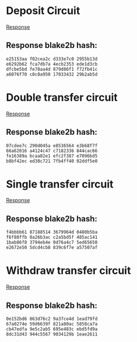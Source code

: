 # Deposit Circuit

[Response](https://nightfallv3-proving-files.s3.eu-west-1.amazonaws.com/phase2/contributions/Brody/deposit)

## Response blake2b hash:

```
e25153aa f02cea2c d333e7c0 2955b13d 
e6292b62 fca7db7a 4ecb2353 ede1d3cb 
dfcbe5bd fe78aa4d 879d86f1 f72fb41c
a6076f70 c0c8a950 17033432 29b2ab5d
```

# Double transfer circuit

[Response](https://nightfallv3-proving-files.s3.eu-west-1.amazonaws.com/phase2/contributions/Brody/double_transfer)

## Response blake2b hash:

```
07cdee7c 290d045a e8536564 e3b68f7f 
66a62016 a4124c47 c7182336 844cac66 
fe16389a bcaa82e1 efc2f387 e7096bd5 
b8bf42ec ed38c721 7fb4ff40 02ddf5e0
```

# Single transfer circuit

[Response](https://nightfallv3-proving-files.s3.eu-west-1.amazonaws.com/phase2/contributions/Brody/single_transfer)

## Response blake2b hash:

```
f4bbbb61 87188514 3679964d 0480b5ba 
f6f88ffb 8a26b3ac c2a5bd5f 485ac141 
1bab86f8 3794eb4e 0d76a4c7 5ed65650 
e2672e50 5dcd4cb8 839c6f7e a57507af
```

# Withdraw transfer circuit

[Response](https://nightfallv3-proving-files.s3.eu-west-1.amazonaws.com/phase2/contributions/Brody/withdraw)

## Response blake2b hash:

```
0e152bd6 863d76c2 9a37ce4d 1ead79fd 
67a0274e 59d6639f 821a80ac 5858ca7a 
cb47edfa 9e5c2ab5 695e483c ebd5fd9a 
8dc31d43 944c5567 9034129b 1eae2611
```
